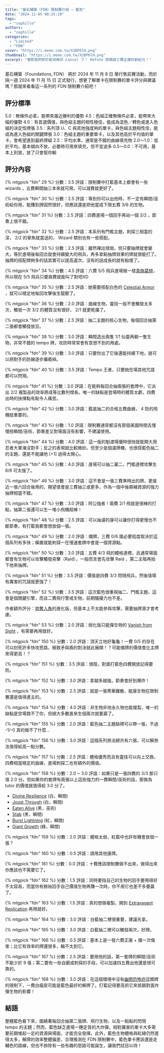 ```yaml
---
title: "基石構築（FDN）限制賽介紹 — 藍色"
date: "2024-11-05 08:25:28"
tags:
  - "cephille"
authors:
  - "cephille"
categories:
  - "Limited"
  - "FDN"
cover: "https://i.meee.com.tw/X2BP6lH.png"
thumbnail: "https://i.meee.com.tw/X2BP6lH.png"
excerpt: "喔耶我們終於取消再印 Cancel 了！ Refute 將開啟三費正康的新紀元！"
---
```


基石構築（Foundations, FDN） 將於 2024 年 11 月 8 日 舉行售前賽活動，而於隔一週 2024 年 11 月 15 日 正式發行，想更了解單卡在限制賽的單卡評分與建議嗎？那就來看看這一系列的 FDN 限制賽介紹吧！

## 評分標準

5.0：無條件必拿，能帶來幾近勝利的優勢
4.5：色組正確無條件必拿，能帶來大幅的優勢
4.0：有首選價值，與色組主題的相性極佳，能成為混色／轉色或進入色組的決定性牌張
3.5：系列頂 U、C 與其他強度夠的單卡，與色組主題相性佳，能成為進入色組的關鍵牌張
3.0：色組主題的重要單卡，以及其他高於平均值的單卡，會希望進到最終牌組
2.5：平均水準，通常是不錯的曲線填充物
2.0～1.0：低於平均，基本傾向不放，必要時可用來填充，但不宜過多
0.5～0.0：不可用，基本上別放，放了只會幫你輸

## 評分內容

<!---29--->
{% mtgpick "fdn" 29 %}
分數：3.5
評語：限制賽中打藍基本上都會有一些 wizards ，五費瞬間抽三本來就可用，可以減費就更好了。

<!---30--->
{% mtgpick "fdn" 30 %}
分數：2.5
評語：等到你可以出他時，不一定有瞬間/巫術給你用，能賺到牌固然很好，但應該還是把他當成下限五費 3/6 的生物。

<!---31--->
{% mtgpick "fdn" 31 %}
分數：2.5
評語：四費進場一個回手再站一個 3/2 ，節奏上很不錯。

<!---32--->
{% mtgpick "fdn" 32 %}
分數：2.5
評語：本系列有門檻主題，刺探三相當的深， 2/2 的章魚就當送的， Wizard 類別也有一些搭配。

<!---33--->
{% mtgpick "fdn" 33 %}
分數：2.5
評語：雖然裸出很弱，但只要抽牌就會變大，等於進場後每回合就會持續變大的飛兵，再多拿點抽牌效果的牌就很能打了。抽牌的搭配牌夠多的話其實可以提高選次，沒有的話成長的就有點慢了。

<!---34--->
{% mtgpick "fdn" 34 %}
分數：4.5
評語：六費 5/5 飛兵進場做一發[真偽莫辨](https://scryfall.com/card/cmm/91/fact-or-fiction)，所以現在 5/5 飛兵只要兩費就能叫了對吧XD

<!---35--->
{% mtgpick "fdn" 35 %}
分數：2.5
評語：她需要搭配白色的 [Celestial Armor](https://scryfall.com/card/fdn/5/celestial-armor) ，就可以穩定地每回攻擊後生龍獸了。

<!---36--->
{% mtgpick "fdn" 36 %}
分數：2.0
評語：曲線生物，靈技一般不會觸發太多次，觸發一次 3/2 的體質沒有很好， 2/1 就更乾癟了。

<!---37--->
{% mtgpick "fdn" 37 %}
分數：2.5
評語：抽二主題的核心生物，每個回合抽第二張都會觸發放豆。

<!---38--->
{% mtgpick "fdn" 38 %}
分數：3.0
評語：瞬間造出兩隻 1/1 仙靈再躺一隻生物，非常不錯的 tempo 牌，攻防時常常會有意想不到的用處。

<!---39--->
{% mtgpick "fdn" 39 %}
分數：3.0
評語：只要你出了它後還能持續下地，就可以把對手的防線逐步癱瘓掉。

<!---40--->
{% mtgpick "fdn" 40 %}
分數：3.5
評語：Tempo 王者，只要她在場其他咒語都可以閃現。

<!---41--->
{% mtgpick "fdn" 41 %}
分數：3.0
評語：在能夠每回合抽兩張的套牌中，它派出 2/2 複製品的效率將成等比數列增長。唯一的缺點是登場時的體質太虧，四費出時的抉擇點有點令人痛苦。

<!---42--->
{% mtgpick "fdn" 42 %}
分數：3.0
評語：藍底抽二的合格五費曲線， 4 防的飛機挺重要的。

<!---43--->
{% mtgpick "fdn" 43 %}
分數：1.0
評語：限制賽通常都沒有那個美國時間去慢慢撿瞬間/巫術，節奏差又對場面沒有影響，不建議使用。

<!---44--->
{% mtgpick "fdn" 44 %}
分數：4.0
評語：這一版的魁渡場優時很快就能開大用忍者大軍淹沒對手；反之的表現就比較微妙。但至少是個濾牌機，也很搭藍色抽二的主題，還是不能讓他 [+1] 過得太開心。

<!---45--->
{% mtgpick "fdn" 45 %}
分數：4.0
評語：進場可以抽二棄二，門檻達標攻擊生 8/8 可太強了。

<!---46--->
{% mtgpick "fdn" 46 %}
分數：3.0
評語：這不會是一張三費準時出的牌，更接近一張六回合後用的，期望值會是三費抽三或更多，作為一個中後期補資源的強力抽牌相當不錯。

<!---47--->
{% mtgpick "fdn" 47 %}
分數：3.0
評語：阿公強者！兩費 2/1 飛就是很棒的打點，抽第二張還可以生一堆小飛機超棒！

<!---48--->
{% mtgpick "fdn" 48 %}
分數：2.5
評語：可以抽濾的康可以讓你打得更慢也不斷節奏，有打藍我都會想放個一張。

<!---49--->
{% mtgpick "fdn" 49 %}
分數：2.0
評語：備牌，三費 0/6 牆必要程度取決於這個系列有多快；橫置就能刺探一在慢速套牌中會是一個資源點。

<!---50--->
{% mtgpick "fdn" 50 %}
分數：3.0
評語：五費 4/3 飛的體格達標，且通常場面都會有生物可以攻擊觸發突擊（Raid），一般而言會先攻擊 Raid ，第二主階再拍下他來抽牌。 

<!---51--->
{% mtgpick "fdn" 51 %}
分數：3.5
評語：價值是四費 3/3 閃現飛兵，然後墳場有厲害的咒語就更強了！

<!---52--->
{% mtgpick "fdn" 52 %}
分數：3.5
評語：這次藍色很重視抽二、門檻主題，這會是個關鍵引擎，而且二費飛行警戒生物，前期騷擾力也不差。

作者額外評分：[掠奪人魚](https://scryfall.com/card/afc/86/merfolk-looter)的進化版，但基本上不太能參與攻擊，需要抽牌源才會考慮。

<!---53--->
{% mtgpick "fdn" 53 %}
分數：2.0 
評語：弱化版只能彈生物的 [Vanish from Sight](https://scryfall.com/card/dsk/82/vanish-from-sight) ，有需要再用就好。 


<!------------------------------>

<!---150--->
{% mtgpick "fdn" 150 %}
分數：2.0
評語：頂天立地好龜龜！一費 0/5 的存在可以封死許多快攻思路，極致矛與盾的對決就此展開！？可能備牌的價值會比主牌來得更高！？

<!---151--->
{% mtgpick "fdn" 151 %}
分數：3.5
評語：很陰，對面打藍色四費開放記得要防。

<!---152--->
{% mtgpick "fdn" 152 %}
分數：3.0
評語：拿越多越強，節奏會好到爆炸！

<!---153--->
{% mtgpick "fdn" 153 %}
分數：2.5
評語：就是一張菁華離散，能康生物在限制賽還是值得進主的。

<!---154--->
{% mtgpick "fdn" 154 %}
分數：4.0
評語：非生物非地永久物也能複製，唯一的缺點是空場救不了你，但絕大多數進來生個兩次就要贏了。

<!---155--->
{% mtgpick "fdn" 155 %}
分數：2.0
評語：藍色抽二主題缺牌可以帶一張，不過 -1/-0 真的做不了什麼...

<!---156--->
{% mtgpick "fdn" 156 %}
分數：3.0
評語：這個系列旅法總共有六張，可以解旅法值得給高一點分數。

<!---157--->
{% mtgpick "fdn" 157 %}
分數：2.5
評語：體格優秀而且有靈技可以向上交換，四費相當穩定的曲線，進場刺探二也有額外的價值。

<!---158--->
{% mtgpick "fdn" 158 %}
分數：2.0 ~ 3.0
評語：如果只是一張四費的 3/3 那只值 2.0 分。但如果你的套牌有兩張以上這些強力的一費瞬間/巫術的話，那做為 tutor 的價值就值得給 3.0 分了。

- [Divine Resilience](https://scryfall.com/card/fdn/10/divine-resilience) (白，瞬間)
- [Joust Through](https://scryfall.com/card/fdn/19/joust-through) (白，瞬間)
- [Eaten Alive](https://scryfall.com/card/fdn/172/eaten-alive) (黑，巫術)
- [Stab](https://scryfall.com/card/fdn/71/stab) (黑，瞬間)
- [Burst Lightning](https://scryfall.com/card/fdn/192/burst-lightning) (紅，瞬間)
- [Giant Growth](https://scryfall.com/card/fdn/223/giant-growth) (綠，瞬間)

<!---159--->
{% mtgpick "fdn" 159 %}
分數：2.0
評語：體格太弱，紅藍中也許有機會放個一張？

<!---160--->
{% mtgpick "fdn" 160 %}
分數：0.5
評語：請用其他康牌。

<!---161--->
{% mtgpick "fdn" 161 %}
分數：0.0
評語：十費應該限制賽做不出來，做得出來你應該也不需要它了。

<!---162--->
{% mtgpick "fdn" 162 %}
分數：1.5
評語：同時要指自己的生物的回手要用得好不太容易，而當你有餘裕回手自己價值生物再賺一次時，你不用它也差不多要贏了。

<!---163--->
{% mtgpick "fdn" 163 %}
分數：1.5
評語：真的想做複製，開到 [Extravagant Replication](https://scryfall.com/card/fdn/154/extravagant-replication) 再用就好。

<!---164--->
{% mtgpick "fdn" 164 %}
分數：3.0
評語：白藍抽二裡很重要，建議先拿。

<!---165--->
{% mtgpick "fdn" 165 %}
分數：3.0
評語：白藍抽二裡可以觸發兩次，好牌。

<!---166--->
{% mtgpick "fdn" 166 %}
分數：0.5
評語：基本上是一發六費正康 + 擋一次傷害；比它有效率的牌還很多，輪不太到它。

<!---167--->
{% mtgpick "fdn" 167 %}
分數：2.5
評語：要用他的話，第一套牌的瞬間/巫術不能少於 9 張；第二要有一些自磨或刺探的手段，可以加速四五費出他還是很可靠的。

<!---168--->
{% mtgpick "fdn" 168 %}
分數：3.0
評語：在這個環境中沒有[幽閉恐怖症](https://scryfall.com/card/ori/50/claustrophobia)這類牌的限制下，一費白癡皮可能是藍色最好的解牌了。打藍記得要高抓它來抵銷對面炸彈生物的影響！


## 結語

整體藍色看下來，圍繞著每回合抽第二張牌、飛行生物，以及一點點的閃現 tempo 的主題；然而，藍色缺乏進場一錘定音的大炸彈，相對厲害的單卡大多需要前期堆起一定的資源與場面，才能完全發揮。此外，藍色生物體格與紅綠仍然差得太多，解牌的效率整體偏差，合理推測在 FDN 限制賽中，藍色單卡應該還是走輔色的路線，但也不排除有一些有趣的思路可能誕生，讓我們拭目以待！
